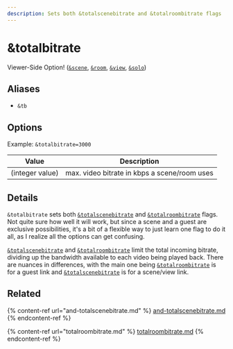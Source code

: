 ```yaml
---
description: Sets both &totalscenebitrate and &totalroombitrate flags
---
```


# \&totalbitrate

Viewer-Side Option! ([`&scene`](../view-parameters/scene.md), [`&room`](../../general-settings/room.md), [`&view`](../view-parameters/view.md), [`&solo`](../mixer-scene-parameters/and-solo.md))

## Aliases

* `&tb`

## Options

Example: `&totalbitrate=3000`

| Value           | Description                                  |
| --------------- | -------------------------------------------- |
| (integer value) | max. video bitrate in kbps a scene/room uses |

## Details

`&totalbitrate` sets both [`&totalscenebitrate`](and-totalscenebitrate.md) and [`&totalroombitrate`](totalroombitrate.md) flags. Not quite sure how well it will work, but since a scene and a guest are exclusive possibilities, it's a bit of a flexible way to just learn one flag to do it all, as I realize all the options can get confusing.

[`&totalscenebitrate`](and-totalscenebitrate.md) and [`&totalroombitrate`](totalroombitrate.md) limit the total incoming bitrate, dividing up the bandwidth available to each video being played back. There are nuances in differences, with the main one being [`&totalroombitrate`](totalroombitrate.md) is for a guest link and [`&totalscenebitrate`](and-totalscenebitrate.md) is for a scene/view link.

## Related

{% content-ref url="and-totalscenebitrate.md" %}
[and-totalscenebitrate.md](and-totalscenebitrate.md)
{% endcontent-ref %}

{% content-ref url="totalroombitrate.md" %}
[totalroombitrate.md](totalroombitrate.md)
{% endcontent-ref %}
